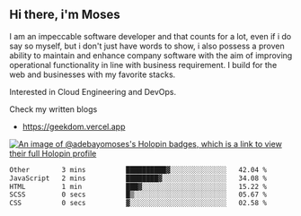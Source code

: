 ## Hi there, i'm Moses

I am an impeccable software developer and that counts for a lot, even if i do say so myself, but i don't just have words to show, i also possess a proven ability to maintain and enhance company software with the aim of improving operational functionality in line with business requirement. I build for the web and businesses with my favorite stacks.

Interested in Cloud Engineering and DevOps.

Check my written blogs
- https://geekdom.vercel.app

[![An image of @adebayomoses's Holopin badges, which is a link to view their full Holopin profile](https://holopin.me/adebayomoses)](https://holopin.io/@adebayomoses)

<!--START_SECTION:waka-->

```txt
Other        3 mins          ██████████▓░░░░░░░░░░░░░░   42.04 %
JavaScript   2 mins          ████████▓░░░░░░░░░░░░░░░░   34.08 %
HTML         1 min           ███▓░░░░░░░░░░░░░░░░░░░░░   15.22 %
SCSS         0 secs          █▒░░░░░░░░░░░░░░░░░░░░░░░   05.67 %
CSS          0 secs          ▓░░░░░░░░░░░░░░░░░░░░░░░░   02.58 %
```

<!--END_SECTION:waka-->
